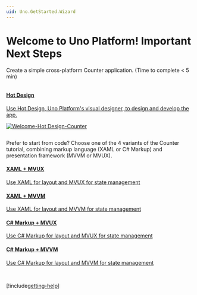 ```yaml
---
uid: Uno.GetStarted.Wizard
---
```


<!-- markdownlint-disable MD026 -->
# Welcome to Uno Platform! Important Next Steps

Create a simple cross-platform Counter application. (Time to complete < 5 min)

<!-- markdownlint-disable MD001 -->


<!-- Centered first item -->
<div class="row" style="display: flex; justify-content: center; align-items: center;">
<div class="col-md-6 col-xs-12">
<a href="studio/Hot Design/hot-design-getstarted-counter-tutorial.md">
<div class="alert alert-info alert-hover">

#### Hot Design

Use Hot Design, Uno Platform's visual designer, to design and develop the app.

![Welcome-Hot Design-Counter](https://github.com/user-attachments/assets/c98336a2-85ed-44d7-9ea1-e9f3d9be84b6)

</div>
</a>
</div>
</div>

Prefer to start from code? Choose one of the 4 variants of the Counter tutorial, combining markup language (XAML or C# Markup) and presentation framework (MVVM or MVUX).

<div class="row">

<div class="col-md-6 col-xs-12">
<a href="getting-started/counterapp/get-started-counter-xaml-mvux.md">
<div class="alert alert-info alert-hover">

#### XAML + MVUX

Use XAML for layout and MVUX for state management

</div>
</a>
</div>

<div class="col-md-6 col-xs-12">
<a href="getting-started/counterapp/get-started-counter-xaml-mvvm.md">
<div class="alert alert-info alert-hover">

#### XAML + MVVM

Use XAML for layout and MVVM for state management

</div>
</a>
</div>

<div class="col-md-6 col-xs-12">
<a href="getting-started/counterapp/get-started-counter-csharp-mvux.md">
<div class="alert alert-info alert-hover">

#### C# Markup + MVUX

Use C# Markup for layout and MVUX for state management

</div>
</a>
</div>

<div class="col-md-6 col-xs-12">
<a href="getting-started/counterapp/get-started-counter-csharp-mvvm.md">
<div class="alert alert-info alert-hover">

#### C# Markup + MVVM

Use C# Markup for layout and MVVM for state management

</div>
</a>
</div>

</div>

<br/>

[!include[getting-help](includes/getting-help.md)]
